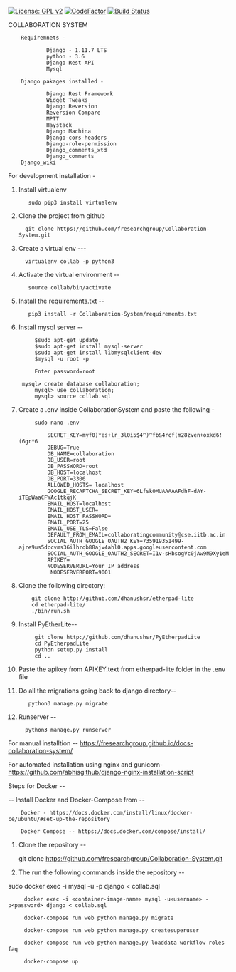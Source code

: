 [![License: GPL v2](https://img.shields.io/badge/License-GPL%20v2-blue.svg)](https://www.gnu.org/licenses/old-licenses/gpl-2.0.en.html)
[![CodeFactor](https://www.codefactor.io/repository/github/fresearchgroup/collaboration-system/badge)](https://www.codefactor.io/repository/github/fresearchgroup/collaboration-system)
[![Build Status](https://travis-ci.org/fresearchgroup/Collaboration-System.svg?branch=master)](https://travis-ci.org/fresearchgroup/Collaboration-System)

COLLABORATION SYSTEM

        Requiremnets -

                Django - 1.11.7 LTS
                python - 3.6
                Django Rest API
                Mysql

        Django pakages installed - 

                Django Rest Framework
                Widget Tweaks
                Django Reversion
                Reversion Compare
                MPTT
                Haystack
                Django Machina
                Django-cors-headers
                Django-role-permission
                Django_comments_xtd
                Django_comments
		Django_wiki

For development installation - 

  1. Install virtualenv 

	        sudo pip3 install virtualenv 

  2. Clone the project from github

           git clone https://github.com/fresearchgroup/Collaboration-System.git 

3. Create a virtual env --- 

		 virtualenv collab -p python3 

4. Activate the virtual environment -- 

	      source collab/bin/activate 

 5. Install the requirements.txt -- 

	       pip3 install -r Collaboration-System/requirements.txt

5. Install mysql server --

            $sudo apt-get update
            $sudo apt-get install mysql-server
            $sudo apt-get install libmysqlclient-dev
            $mysql -u root -p
            
            Enter password=root

	    mysql> create database collaboration;
            mysql> use collaboration;
            mysql> source collab.sql   
            

6. Create a .env inside CollaborationSystem and paste the following -

            sudo nano .env
            
                SECRET_KEY=myf0)*es+lr_3l0i5$4^)^fb&4rcf(m28zven+oxkd6!(6gr*6
                DEBUG=True
                DB_NAME=collaboration
                DB_USER=root
                DB_PASSWORD=root
                DB_HOST=localhost
                DB_PORT=3306
                ALLOWED_HOSTS= localhost
                GOOGLE_RECAPTCHA_SECRET_KEY=6Lfsk0MUAAAAAFdhF-dAY-iTEpWaaCFWAc1tkqjK
                EMAIL_HOST=localhost
                EMAIL_HOST_USER=
                EMAIL_HOST_PASSWORD=
                EMAIL_PORT=25
                EMAIL_USE_TLS=False
                DEFAULT_FROM_EMAIL=collaboratingcommunity@cse.iitb.ac.in
                SOCIAL_AUTH_GOOGLE_OAUTH2_KEY=735919351499-ajre9us5dccvms36ilhrqb88ajv4ahl0.apps.googleusercontent.com
                SOCIAL_AUTH_GOOGLE_OAUTH2_SECRET=I1v-sHbsogVc0jAw9M9Xy1eM
                APIKEY=
	            NODESERVERURL=Your IP address
				 NODESERVERPORT=9001

            
7.  Clone the following directory:

			git clone http://github.com/dhanushsr/etherpad-lite
			cd etherpad-lite/
			./bin/run.sh
			
8. Install PyEtherLite--
			
			git clone http://github.com/dhanushsr/PyEtherpadLite
			cd PyEtherpadLite
			python setup.py install
			cd ..
			
9. Paste the apikey from APIKEY.text from etherpad-lite folder in the .env file
9. Do all the migrations going back to django directory--

	      python3 manage.py migrate 

10. Runserver --

	      python3 manage.py runserver  
                
For manual installtion -- https://fresearchgroup.github.io/docs-collaboration-system/

For automated installation using nginx and gunicorn- https://github.com/abhisgithub/django-nginx-installation-script


Steps for Docker -- 

 -- Install Docker and Docker-Compose from  --

	    Docker - https://docs.docker.com/install/linux/docker-ce/ubuntu/#set-up-the-repository
    
	    Docker Compose -- https://docs.docker.com/compose/install/

1. Clone the repository --

   git clone https://github.com/fresearchgroup/Collaboration-System.git

2. The run the following commands inside the repository --
 


 sudo docker exec -i <container-image-name> mysql -u<username> -p<password> django < collab.sql

		 docker exec -i <container-image-name> mysql -u<username> -p<password> django < collab.sql

		 docker-compose run web python manage.py migrate

		 docker-compose run web python manage.py createsuperuser

		 docker-compose run web python manage.py loaddata workflow roles faq

		 docker-compose up
